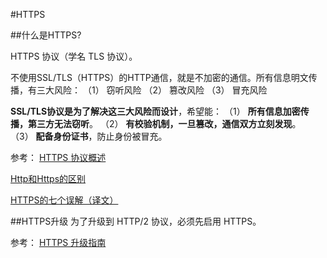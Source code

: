 #HTTPS

##什么是HTTPS?

 HTTPS 协议（学名 TLS 协议）。
 
不使用SSL/TLS（HTTPS）的HTTP通信，就是不加密的通信。所有信息明文传播，有三大风险：
（1） 窃听风险
（2） 篡改风险
（3） 冒充风险

**SSL/TLS协议是为了解决这三大风险而设计**，希望能：
（1） **所有信息加密传播，第三方无法窃听**。
（2） **有校验机制，一旦篡改，通信双方立刻发现**。
（3） **配备身份证书**，防止身份被冒充。

参考：
[HTTPS 协议概述
](http://www.ruanyifeng.com/blog/2014/02/ssl_tls.html)

[Http和Https的区别
](http://www.jianshu.com/p/37654eb66b58)

[HTTPS的七个误解（译文）
](http://www.ruanyifeng.com/blog/2011/02/seven_myths_about_https.html)



##HTTPS升级
为了升级到 HTTP/2 协议，必须先启用 HTTPS。

参考：
[HTTPS 升级指南](http://www.ruanyifeng.com/blog/2016/08/http.html)